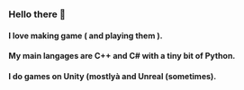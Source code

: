 ### Hello there 👋 

#### I love making game ( and playing them ). 
#### My main langages are C++ and C# with a tiny bit of Python. 
#### I do games on Unity (mostlyà and Unreal (sometimes).
<!--
**OmayaLise/OmayaLise** is a ✨ _special_ ✨ repository because its `README.md` (this file) appears on your GitHub profile.

Here are some ideas to get you started:

- 🔭 I’m currently working on ...
- 🌱 I’m currently learning ...
- 👯 I’m looking to collaborate on ...
- 🤔 I’m looking for help with ...
- 💬 Ask me about ...
- 📫 How to reach me: ...
- 😄 Pronouns: ...
- ⚡ Fun fact: ...
-->
